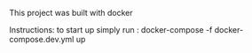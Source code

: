 This project was built with docker

Instructions:
to start up simply run : docker-compose -f docker-compose.dev.yml up
